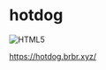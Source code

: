 # hotdog

![HTML5](https://img.shields.io/badge/html5-%23E34F26.svg?style=for-the-badge&logo=html5&logoColor=white)

https://hotdog.brbr.xyz/
